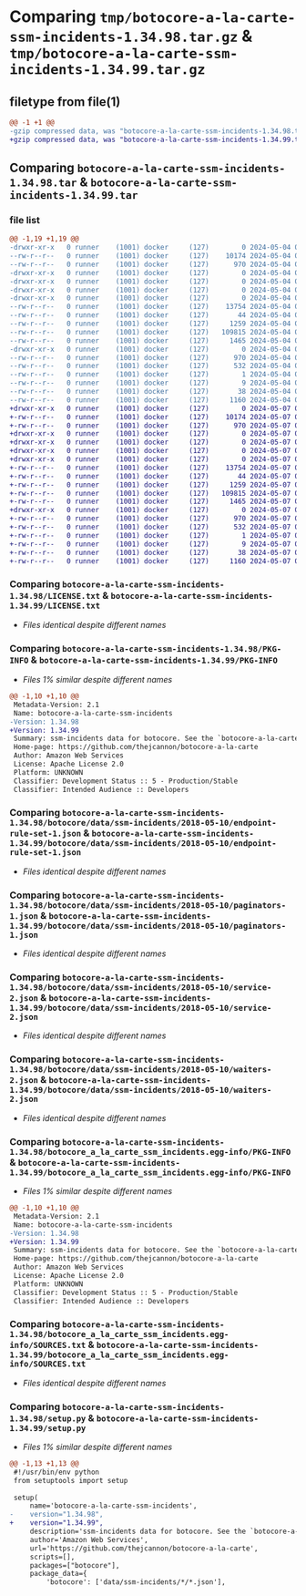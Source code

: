 # Comparing `tmp/botocore-a-la-carte-ssm-incidents-1.34.98.tar.gz` & `tmp/botocore-a-la-carte-ssm-incidents-1.34.99.tar.gz`

## filetype from file(1)

```diff
@@ -1 +1 @@
-gzip compressed data, was "botocore-a-la-carte-ssm-incidents-1.34.98.tar", last modified: Sat May  4 01:01:42 2024, max compression
+gzip compressed data, was "botocore-a-la-carte-ssm-incidents-1.34.99.tar", last modified: Tue May  7 01:02:44 2024, max compression
```

## Comparing `botocore-a-la-carte-ssm-incidents-1.34.98.tar` & `botocore-a-la-carte-ssm-incidents-1.34.99.tar`

### file list

```diff
@@ -1,19 +1,19 @@
-drwxr-xr-x   0 runner    (1001) docker     (127)        0 2024-05-04 01:01:42.586279 botocore-a-la-carte-ssm-incidents-1.34.98/
--rw-r--r--   0 runner    (1001) docker     (127)    10174 2024-05-04 01:01:42.000000 botocore-a-la-carte-ssm-incidents-1.34.98/LICENSE.txt
--rw-r--r--   0 runner    (1001) docker     (127)      970 2024-05-04 01:01:42.586279 botocore-a-la-carte-ssm-incidents-1.34.98/PKG-INFO
-drwxr-xr-x   0 runner    (1001) docker     (127)        0 2024-05-04 01:01:42.582279 botocore-a-la-carte-ssm-incidents-1.34.98/botocore/
-drwxr-xr-x   0 runner    (1001) docker     (127)        0 2024-05-04 01:01:42.582279 botocore-a-la-carte-ssm-incidents-1.34.98/botocore/data/
-drwxr-xr-x   0 runner    (1001) docker     (127)        0 2024-05-04 01:01:42.582279 botocore-a-la-carte-ssm-incidents-1.34.98/botocore/data/ssm-incidents/
-drwxr-xr-x   0 runner    (1001) docker     (127)        0 2024-05-04 01:01:42.586279 botocore-a-la-carte-ssm-incidents-1.34.98/botocore/data/ssm-incidents/2018-05-10/
--rw-r--r--   0 runner    (1001) docker     (127)    13754 2024-05-04 01:01:11.000000 botocore-a-la-carte-ssm-incidents-1.34.98/botocore/data/ssm-incidents/2018-05-10/endpoint-rule-set-1.json
--rw-r--r--   0 runner    (1001) docker     (127)       44 2024-05-04 01:01:11.000000 botocore-a-la-carte-ssm-incidents-1.34.98/botocore/data/ssm-incidents/2018-05-10/examples-1.json
--rw-r--r--   0 runner    (1001) docker     (127)     1259 2024-05-04 01:01:11.000000 botocore-a-la-carte-ssm-incidents-1.34.98/botocore/data/ssm-incidents/2018-05-10/paginators-1.json
--rw-r--r--   0 runner    (1001) docker     (127)   109815 2024-05-04 01:01:11.000000 botocore-a-la-carte-ssm-incidents-1.34.98/botocore/data/ssm-incidents/2018-05-10/service-2.json
--rw-r--r--   0 runner    (1001) docker     (127)     1465 2024-05-04 01:01:11.000000 botocore-a-la-carte-ssm-incidents-1.34.98/botocore/data/ssm-incidents/2018-05-10/waiters-2.json
-drwxr-xr-x   0 runner    (1001) docker     (127)        0 2024-05-04 01:01:42.586279 botocore-a-la-carte-ssm-incidents-1.34.98/botocore_a_la_carte_ssm_incidents.egg-info/
--rw-r--r--   0 runner    (1001) docker     (127)      970 2024-05-04 01:01:42.000000 botocore-a-la-carte-ssm-incidents-1.34.98/botocore_a_la_carte_ssm_incidents.egg-info/PKG-INFO
--rw-r--r--   0 runner    (1001) docker     (127)      532 2024-05-04 01:01:42.000000 botocore-a-la-carte-ssm-incidents-1.34.98/botocore_a_la_carte_ssm_incidents.egg-info/SOURCES.txt
--rw-r--r--   0 runner    (1001) docker     (127)        1 2024-05-04 01:01:42.000000 botocore-a-la-carte-ssm-incidents-1.34.98/botocore_a_la_carte_ssm_incidents.egg-info/dependency_links.txt
--rw-r--r--   0 runner    (1001) docker     (127)        9 2024-05-04 01:01:42.000000 botocore-a-la-carte-ssm-incidents-1.34.98/botocore_a_la_carte_ssm_incidents.egg-info/top_level.txt
--rw-r--r--   0 runner    (1001) docker     (127)       38 2024-05-04 01:01:42.586279 botocore-a-la-carte-ssm-incidents-1.34.98/setup.cfg
--rw-r--r--   0 runner    (1001) docker     (127)     1160 2024-05-04 01:01:42.000000 botocore-a-la-carte-ssm-incidents-1.34.98/setup.py
+drwxr-xr-x   0 runner    (1001) docker     (127)        0 2024-05-07 01:02:44.684093 botocore-a-la-carte-ssm-incidents-1.34.99/
+-rw-r--r--   0 runner    (1001) docker     (127)    10174 2024-05-07 01:02:44.000000 botocore-a-la-carte-ssm-incidents-1.34.99/LICENSE.txt
+-rw-r--r--   0 runner    (1001) docker     (127)      970 2024-05-07 01:02:44.684093 botocore-a-la-carte-ssm-incidents-1.34.99/PKG-INFO
+drwxr-xr-x   0 runner    (1001) docker     (127)        0 2024-05-07 01:02:44.680093 botocore-a-la-carte-ssm-incidents-1.34.99/botocore/
+drwxr-xr-x   0 runner    (1001) docker     (127)        0 2024-05-07 01:02:44.680093 botocore-a-la-carte-ssm-incidents-1.34.99/botocore/data/
+drwxr-xr-x   0 runner    (1001) docker     (127)        0 2024-05-07 01:02:44.680093 botocore-a-la-carte-ssm-incidents-1.34.99/botocore/data/ssm-incidents/
+drwxr-xr-x   0 runner    (1001) docker     (127)        0 2024-05-07 01:02:44.680093 botocore-a-la-carte-ssm-incidents-1.34.99/botocore/data/ssm-incidents/2018-05-10/
+-rw-r--r--   0 runner    (1001) docker     (127)    13754 2024-05-07 01:02:11.000000 botocore-a-la-carte-ssm-incidents-1.34.99/botocore/data/ssm-incidents/2018-05-10/endpoint-rule-set-1.json
+-rw-r--r--   0 runner    (1001) docker     (127)       44 2024-05-07 01:02:11.000000 botocore-a-la-carte-ssm-incidents-1.34.99/botocore/data/ssm-incidents/2018-05-10/examples-1.json
+-rw-r--r--   0 runner    (1001) docker     (127)     1259 2024-05-07 01:02:11.000000 botocore-a-la-carte-ssm-incidents-1.34.99/botocore/data/ssm-incidents/2018-05-10/paginators-1.json
+-rw-r--r--   0 runner    (1001) docker     (127)   109815 2024-05-07 01:02:11.000000 botocore-a-la-carte-ssm-incidents-1.34.99/botocore/data/ssm-incidents/2018-05-10/service-2.json
+-rw-r--r--   0 runner    (1001) docker     (127)     1465 2024-05-07 01:02:11.000000 botocore-a-la-carte-ssm-incidents-1.34.99/botocore/data/ssm-incidents/2018-05-10/waiters-2.json
+drwxr-xr-x   0 runner    (1001) docker     (127)        0 2024-05-07 01:02:44.684093 botocore-a-la-carte-ssm-incidents-1.34.99/botocore_a_la_carte_ssm_incidents.egg-info/
+-rw-r--r--   0 runner    (1001) docker     (127)      970 2024-05-07 01:02:44.000000 botocore-a-la-carte-ssm-incidents-1.34.99/botocore_a_la_carte_ssm_incidents.egg-info/PKG-INFO
+-rw-r--r--   0 runner    (1001) docker     (127)      532 2024-05-07 01:02:44.000000 botocore-a-la-carte-ssm-incidents-1.34.99/botocore_a_la_carte_ssm_incidents.egg-info/SOURCES.txt
+-rw-r--r--   0 runner    (1001) docker     (127)        1 2024-05-07 01:02:44.000000 botocore-a-la-carte-ssm-incidents-1.34.99/botocore_a_la_carte_ssm_incidents.egg-info/dependency_links.txt
+-rw-r--r--   0 runner    (1001) docker     (127)        9 2024-05-07 01:02:44.000000 botocore-a-la-carte-ssm-incidents-1.34.99/botocore_a_la_carte_ssm_incidents.egg-info/top_level.txt
+-rw-r--r--   0 runner    (1001) docker     (127)       38 2024-05-07 01:02:44.684093 botocore-a-la-carte-ssm-incidents-1.34.99/setup.cfg
+-rw-r--r--   0 runner    (1001) docker     (127)     1160 2024-05-07 01:02:44.000000 botocore-a-la-carte-ssm-incidents-1.34.99/setup.py
```

### Comparing `botocore-a-la-carte-ssm-incidents-1.34.98/LICENSE.txt` & `botocore-a-la-carte-ssm-incidents-1.34.99/LICENSE.txt`

 * *Files identical despite different names*

### Comparing `botocore-a-la-carte-ssm-incidents-1.34.98/PKG-INFO` & `botocore-a-la-carte-ssm-incidents-1.34.99/PKG-INFO`

 * *Files 1% similar despite different names*

```diff
@@ -1,10 +1,10 @@
 Metadata-Version: 2.1
 Name: botocore-a-la-carte-ssm-incidents
-Version: 1.34.98
+Version: 1.34.99
 Summary: ssm-incidents data for botocore. See the `botocore-a-la-carte` package for more info.
 Home-page: https://github.com/thejcannon/botocore-a-la-carte
 Author: Amazon Web Services
 License: Apache License 2.0
 Platform: UNKNOWN
 Classifier: Development Status :: 5 - Production/Stable
 Classifier: Intended Audience :: Developers
```

### Comparing `botocore-a-la-carte-ssm-incidents-1.34.98/botocore/data/ssm-incidents/2018-05-10/endpoint-rule-set-1.json` & `botocore-a-la-carte-ssm-incidents-1.34.99/botocore/data/ssm-incidents/2018-05-10/endpoint-rule-set-1.json`

 * *Files identical despite different names*

### Comparing `botocore-a-la-carte-ssm-incidents-1.34.98/botocore/data/ssm-incidents/2018-05-10/paginators-1.json` & `botocore-a-la-carte-ssm-incidents-1.34.99/botocore/data/ssm-incidents/2018-05-10/paginators-1.json`

 * *Files identical despite different names*

### Comparing `botocore-a-la-carte-ssm-incidents-1.34.98/botocore/data/ssm-incidents/2018-05-10/service-2.json` & `botocore-a-la-carte-ssm-incidents-1.34.99/botocore/data/ssm-incidents/2018-05-10/service-2.json`

 * *Files identical despite different names*

### Comparing `botocore-a-la-carte-ssm-incidents-1.34.98/botocore/data/ssm-incidents/2018-05-10/waiters-2.json` & `botocore-a-la-carte-ssm-incidents-1.34.99/botocore/data/ssm-incidents/2018-05-10/waiters-2.json`

 * *Files identical despite different names*

### Comparing `botocore-a-la-carte-ssm-incidents-1.34.98/botocore_a_la_carte_ssm_incidents.egg-info/PKG-INFO` & `botocore-a-la-carte-ssm-incidents-1.34.99/botocore_a_la_carte_ssm_incidents.egg-info/PKG-INFO`

 * *Files 1% similar despite different names*

```diff
@@ -1,10 +1,10 @@
 Metadata-Version: 2.1
 Name: botocore-a-la-carte-ssm-incidents
-Version: 1.34.98
+Version: 1.34.99
 Summary: ssm-incidents data for botocore. See the `botocore-a-la-carte` package for more info.
 Home-page: https://github.com/thejcannon/botocore-a-la-carte
 Author: Amazon Web Services
 License: Apache License 2.0
 Platform: UNKNOWN
 Classifier: Development Status :: 5 - Production/Stable
 Classifier: Intended Audience :: Developers
```

### Comparing `botocore-a-la-carte-ssm-incidents-1.34.98/botocore_a_la_carte_ssm_incidents.egg-info/SOURCES.txt` & `botocore-a-la-carte-ssm-incidents-1.34.99/botocore_a_la_carte_ssm_incidents.egg-info/SOURCES.txt`

 * *Files identical despite different names*

### Comparing `botocore-a-la-carte-ssm-incidents-1.34.98/setup.py` & `botocore-a-la-carte-ssm-incidents-1.34.99/setup.py`

 * *Files 1% similar despite different names*

```diff
@@ -1,13 +1,13 @@
 #!/usr/bin/env python
 from setuptools import setup
 
 setup(
     name='botocore-a-la-carte-ssm-incidents',
-    version="1.34.98",
+    version="1.34.99",
     description='ssm-incidents data for botocore. See the `botocore-a-la-carte` package for more info.',
     author='Amazon Web Services',
     url='https://github.com/thejcannon/botocore-a-la-carte',
     scripts=[],
     packages=["botocore"],
     package_data={
         'botocore': ['data/ssm-incidents/*/*.json'],
```

